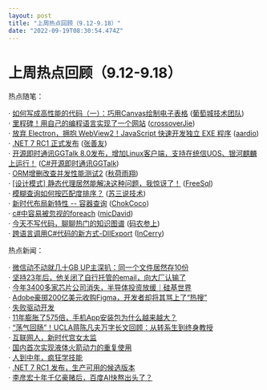 ```yaml
---
layout: post
title: "上周热点回顾（9.12-9.18）"
date: "2022-09-19T08:30:54.474Z"
---
```

上周热点回顾（9.12-9.18）
=================

热点随笔：

· [如何写成高性能的代码（一）：巧用Canvas绘制电子表格](https://www.cnblogs.com/powertoolsteam/archive/2022/09/15/16696981.html) ([葡萄城技术团队](https://www.cnblogs.com/powertoolsteam/))  
· [里程碑！用自己的编程语言实现了一个网站](https://www.cnblogs.com/crossoverJie/archive/2022/09/14/16691645.html) ([crossoverJie](https://www.cnblogs.com/crossoverJie/))  
· [放弃 Electron，拥抱 WebView2！JavaScript 快速开发独立 EXE 程序](https://www.cnblogs.com/aardio/archive/2022/09/13/16688602.html) ([aardio](https://www.cnblogs.com/aardio/))  
· [.NET 7 RC1 正式发布](https://www.cnblogs.com/shanyou/archive/2022/09/15/16695232.html) ([张善友](https://www.cnblogs.com/shanyou/))  
· [开源即时通讯GGTalk 8.0发布，增加Linux客户端，支持在统信UOS、银河麒麟上运行！](https://www.cnblogs.com/justnow/archive/2022/09/14/16600781.html) ([C#开源即时通讯GGTalk](https://www.cnblogs.com/justnow/))  
· [ORM增删改查并发性能测试2](https://www.cnblogs.com/s0611163/archive/2022/09/12/16685697.html) ([秋荷雨翔](https://www.cnblogs.com/s0611163/))  
· [\[设计模式\] 静态代理居然能解决这种问题，我惊讶了！](https://www.cnblogs.com/FreeSql/archive/2022/09/13/16624438.html) ([FreeSql](https://www.cnblogs.com/FreeSql/))  
· [模糊查询如何按匹配度排序？](https://www.cnblogs.com/12lisu/archive/2022/09/14/16692504.html) ([苏三说技术](https://www.cnblogs.com/12lisu/))  
· [新时代布局新特性 -- 容器查询](https://www.cnblogs.com/coco1s/archive/2022/09/14/16692057.html) ([ChokCoco](https://www.cnblogs.com/coco1s/))  
· [c#中容易被忽视的foreach](https://www.cnblogs.com/wangqiang3311/archive/2022/09/13/16690138.html) ([micDavid](https://www.cnblogs.com/wangqiang3311/))  
· [今天不写代码，聊聊热门的知识图谱](https://www.cnblogs.com/trunks2008/archive/2022/09/14/16692231.html) ([码农参上](https://www.cnblogs.com/trunks2008/))  
· [跨语言调用C#代码的新方式-DllExport](https://www.cnblogs.com/InCerry/archive/2022/09/16/CSharp-Dll-Export.html) ([InCerry](https://www.cnblogs.com/InCerry/))

热点新闻：

· [微信动不动就几十GB UP主深扒：同一个文件居然存10份](https://news.cnblogs.com/n/728147/)  
· [坚持23年后，他关闭了自行托管的email，向大厂认输了](https://news.cnblogs.com/n/728180/)  
· [今年3400多家芯片公司消失，半导体投资放缓｜硅基世界](https://news.cnblogs.com/n/728228/)  
· [Adobe豪掷200亿美元收购Figma，开发者却将其骂上了“热搜”](https://news.cnblogs.com/n/728395/)  
· [失败驱动开发](https://news.cnblogs.com/n/728339/)  
· [11年膨胀了575倍，手机App安装包为什么越来越大？](https://news.cnblogs.com/n/728163/)  
· [“荡气回肠”！UCLA蒋陈凡夫万字长文回顾：从转系生到终身教授](https://news.cnblogs.com/n/728108/)  
· [互联网人，新时代宫女太监](https://news.cnblogs.com/n/728212/)  
· [国内首次实现液体火箭动力的重复使用](https://news.cnblogs.com/n/728208/)  
· [人到中年，疯狂学技能](https://news.cnblogs.com/n/728101/)  
· [.NET 7 RC1 发布，生产可用的候选版本](https://news.cnblogs.com/n/728336/)  
· [李彦宏十年千亿豪赌后，百度AI快熬出头了？](https://news.cnblogs.com/n/728100/)